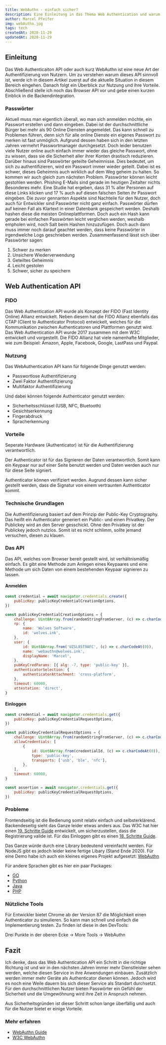```yaml
---
title: WebAuthn - einfach sicher?
description: Eine Einleitung in das Thema Web Authentication und warum es eine bessere Alternative für die Sicherung unserer sensiblen Informationen im Internet ist.
author: Marcel Pfeifer
img: webAuthn.jpg
tags: tech
createdAt: 2020-11-29
updatedAt: 2020-11-29
---
```


## Einleitung

Das Web Authenticaiton API oder auch kurz WebAuthn ist eine neue Art der Authentifizierung von Nutzern. Um zu verstehen warum dieses API sinnvoll ist, werde ich in diesem Artikel zuerst auf die aktuelle Situation in diesem Bereich eingehen. Danach folgt ein Überblick zur Nutzung und ihre Vorteile. Abschließend stelle ich noch das Browser API vor und gebe einen kurzen Einblick in die Backendintegration.

### Passwörter

Aktuell muss man eigentlich überall, wo man sich anmelden möchte, ein Passwort erstellen und dann eingeben. Dabei ist der durchschnittliche Bürger bei mehr als 90 Online Diensten angemeldet. Das kann schnell zu Problemen führen, denn sich für alle online Dienste ein eigenes Passwort zu merken ist fast unmöglich. Aufgrund dessen haben sich in den letzten Jahren vermehrt Passwortmanager durchgesetzt. Doch leider benutzen viele Nutzer online auch einfach immer wieder das gleiche Passwort, ohne zu wissen, dass sie die Sicherheit aller ihrer Konten drastisch reduzieren. Darüber hinaus sind Passwörter geteilte Geheimnisse. Dies bedeutet, um sich zu authentifizieren, wird ein Passwort immer wieder geteilt. Dabei ist es schwer, dieses Geheimnis auch wirklich auf dem Weg geheim zu halten. So kommen wir auch gleich zum nächsten Problem. Passwörter können leicht gestohlen werden. Phishing E-Mails sind gerade im heutigen Zeitalter nichts Besonderes mehr. Eine Studie hat ergeben, dass 31 % aller Personen auf diese Links klicken und 17 % auch auf diesen falschen Seiten ihr Passwort eingeben. Die zuvor gennanten Aspekte sind Nachteile für den Nutzer, doch auch für Entwickler sind Passwörter nicht ganz einfach. Passwörter dürfen auf keinen Fall als Klartext in einer Datenbank gespeichert werden. Deshalb hashen diese die meisten Onlineplattformen. Doch auch ein Hash kann gerade bei einfachen Passwörten leicht verglichen werden, weshalb empholen wird, noch Salt beim Hashen hinzuzufügen. Doch auch dann muss immer noch darauf geachtet werden, dass keine Passwörter in irgendwelche Logs geschrieben werden. Zusammenfassend lässt sich über Passwörter sagen:

1.  Schwer zu merken
2.  Unsichere Wiederverwendung
3.  Geteiltes Geheimnis
4.  Leicht gestolen
5.  Schwer, sicher zu speichern

## Web Authentication API

### FIDO

Das Web Authentication API wurde als Konzept der FIDO (Fast Identity Online) Allianz entwickelt. Neben diesem hat die FIDO Allianz ebenfalls das CTAP (Client to Authenticator Protocol) entwickelt, welches für die Kommunikation zwischen Authenticatoren und Plattformen genutzt wird. Das Web Authentication API wurde 2017 zusammen mit dem W3C entwickelt und vorgestellt.
Die FIDO Allianz hat viele namenhafte Mitglieder, wie zum Beispiel: Amazon, Apple, Facebook, Google, LastPass und Paypal.

### Nutzung

Das WebAuthentication API kann für folgende Dinge genutzt werden:

-   Passwortlose Authentifizierung
-   Zwei Faktor Authentifizierung
-   Multifaktor Authentifizierung

Und dabei können folgende Authenticator genutzt werden:

-   Sicherheitsschlüssel (USB, NFC, Bluetooth)
-   Gesichtserkennung
-   Fingerabdruck
-   Spracherkennung

### Vorteile

Seperate Hardware (Authenticator) ist für die Authentifizierung verantwortlich.

Der Authenticator ist für das Signieren der Daten verantwortlich. Somit kann ein Keypaar nur auf einer Seite benutzt werden und Daten werden auch nur für diese Seite signiert.

Authenticator können verifiziert werden. Augrund dessen kann sicher gestellt werden, dass die Signatur von einem vertraunten Authenticator kommt.

### Technische Grundlagen

Die Authentifizierung basiert auf dem Prinzip der Public-Key Cryptography. Das heißt ein Authenticator generiert ein Public- und einen Privatkey. Der Publickey wird an den Server gesschickt. Ohne den Privatkey ist der Publickey jedoch nutzlos. Somit ist es nicht schlimm, sollte jemand versuchen, diesen zu klauen.

### Das API

Das API, welches vom Browser bereit gestellt wird, ist verhältnismäßig einfach. Es gibt eine Methode zum Anlegen eines Keypaares und eine Methode um sich Daten von einem bestehenden Keypaar signieren zu lassen.

#### Anmelden

```js
const credential = await navigator.credentials.create({
	publicKey: publicKeyCredentialCreationOptions,
})
```

```js
const publicKeyCredentialCreationOptions = {
	challenge: Uint8Array.from(randomStringFromServer, (c) => c.charCodeAt(0)),
	rp: {
		name: 'Wolves Software',
		id: 'wolves.ink',
	},
	user: {
		id: Uint8Array.from('UZSL85T9AFC', (c) => c.charCodeAt(0)),
		name: 'webauthn@wolves.ink',
		displayName: 'Marcel',
	},
	pubKeyCredParams: [{ alg: -7, type: 'public-key' }],
	authenticatorSelection: {
		authenticatorAttachment: 'cross-platform',
	},
	timeout: 60000,
	attestation: 'direct',
}
```

#### Einloggen

```js
const credential = await navigator.credentials.get({
	publicKey: publicKeyCredentialRequestOptions,
})
```

```js
const publicKeyCredentialRequestOptions = {
	challenge: Uint8Array.from(randomStringFromServer, (c) => c.charCodeAt(0)),
	allowCredentials: [
		{
			id: Uint8Array.from(credentialId, (c) => c.charCodeAt(0)),
			type: 'public-key',
			transports: ['usb', 'ble', 'nfc'],
		},
	],
	timeout: 60000,
}

const assertion = await navigator.credentials.get({
	publicKey: publicKeyCredentialRequestOptions,
})
```

### Probleme

Frontendseitig ist die Bedienung somit relativ einfach und selbsterklärend. Backendeseitig sieht das Ganze leider etwas anders aus. Das W3C hat hier einen [19. Schritte Guide](https://www.w3.org/TR/webauthn/#registering-a-new-credential) entwickelt, um sicherzustellen, dass die Registrierung valide ist. Für das Einloggen gibt es einen [18. Schritte Guide](https://www.w3.org/TR/webauthn/#verifying-assertion).

Das Ganze würde durch eine Library bedeutend vereinfacht werden. Für NodeJS gibt es jedoch leider keine fertige Libary (Stand Ende 2020). Für eine Demo habe ich auch ein kleines eigenes Projekt aufgesetzt: [WebAuthn](https://gitlab.com/marcel.pfeifer/webauthn)

Für andere Sprachen gibt es hier ein paar Packages:

-   [GO](https://github.com/duo-labs/webauthn)
-   [Python](https://github.com/duo-labs/py_webauthn)
-   [Java](https://github.com/Yubico/java-webauthn-server)
-   [PHP](https://github.com/lbuchs/WebAuthn)

### Nützliche Tools

Für Entwickler bietet Chrome ab der Version 87 die Möglichkeit einen Authenticator zu simulieren. So kann man schnell und einfach die Implementierung testen. Zu finden ist diese in den DevTools:

Drei Punkte in der oberen Ecke -> More Tools -> WebAuthn

## Fazit

Ich denke, dass das Web Authentication API ein Schritt in die richtige Richtung ist und wir in den nächsten Jahren immer mehr Dienstleister sehen werden, welche diesen Service in ihre Anwendungen einbauen. Zusätzlich werden immer mehr Geräte als Authenticator dienen können. Jedoch wird es noch eine Weile dauern bis sich dieser Service als Standart durchsetzt. Für den durchschnittlichen Nutzer bieten Passwörter ein Gefühl der Sicherheit und die Umgewöhnung wird ihre Zeit in Anspruch nehmen.

Aus Sicherheitsgründen ist dieser Schritt schon lange überfällig und auch für die Nutzer bietet er einige Vorteile.

### Mehr erfahren

-   [WebAuthn Guide](https://webauthn.guide)
-   [W3C WebAuthn](https://w3c.github.io/webauthn/)
